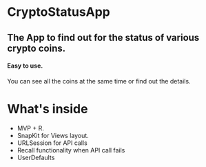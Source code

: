# CryptoStatusApp

## The App to find out for the status of various crypto coins. 

#### Easy to use. 
You can see all the coins at the same time or find out the details.

# What's inside
- MVP + R.
- SnapKit for Views layout.
- URLSession for API calls
- Recall functionality when API call fails
- UserDefaults
